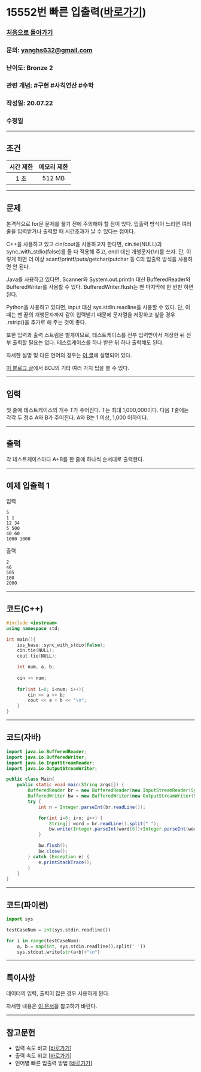 # 15552번 빠른 입출력([바로가기](https://www.acmicpc.net/problem/15552))

### [처음으로 돌아가기](../README.md)
### 문의: yanghs632@gmail.com
### 난이도: Bronze 2
### 관련 개념: #구현 #사칙연산 #수학
### 작성일: 20.07.22
### 수정일

---
## 조건
시간 제한|메모리 제한|
:---:|:---:
1 초|512 MB

---
## 문제
본격적으로 for문 문제를 풀기 전에 주의해야 할 점이 있다. 입출력 방식이 느리면 여러 줄을 입력받거나 출력할 때 시간초과가 날 수 있다는 점이다.

C++을 사용하고 있고 cin/cout을 사용하고자 한다면, cin.tie(NULL)과 sync_with_stdio(false)를 둘 다 적용해 주고, endl 대신 개행문자(\n)를 쓰자. 단, 이렇게 하면 더 이상 scanf/printf/puts/getchar/putchar 등 C의 입출력 방식을 사용하면 안 된다.

Java를 사용하고 있다면, Scanner와 System.out.println 대신 BufferedReader와 BufferedWriter를 사용할 수 있다. BufferedWriter.flush는 맨 마지막에 한 번만 하면 된다.

Python을 사용하고 있다면, input 대신 sys.stdin.readline을 사용할 수 있다. 단, 이때는 맨 끝의 개행문자까지 같이 입력받기 때문에 문자열을 저장하고 싶을 경우 .rstrip()을 추가로 해 주는 것이 좋다.

또한 입력과 출력 스트림은 별개이므로, 테스트케이스를 전부 입력받아서 저장한 뒤 전부 출력할 필요는 없다. 테스트케이스를 하나 받은 뒤 하나 출력해도 된다.

자세한 설명 및 다른 언어의 경우는 [이 글](https://www.acmicpc.net/board/view/22716 "추가 설명 및 다른 언어 빠른 입출력 방법")에 설명되어 있다.

[이 블로그 글](https://www.acmicpc.net/blog/view/55 "BOJ 101")에서 BOJ의 기타 여러 가지 팁을 볼 수 있다.

---
## 입력
첫 줄에 테스트케이스의 개수 T가 주어진다. T는 최대 1,000,000이다. 다음 T줄에는 각각 두 정수 A와 B가 주어진다. A와 B는 1 이상, 1,000 이하이다.

---
## 출력
각 테스트케이스마다 A+B를 한 줄에 하나씩 순서대로 출력한다.

---
## 예제 입출력 1
입력
```
5
1 1
12 34
5 500
40 60
1000 1000
```

출력
```
2
46
505
100
2000
```

---
## 코드(C++)
```cpp
#include <iostream>
using namespace std;

int main(){
	ios_base::sync_with_stdio(false);
	cin.tie(NULL);
	cout.tie(NULL);

    int num, a, b;
    
    cin >> num;
    
    for(int i=0; i<num; i++){
		cin >> a >> b;
		cout << a + b << "\n";
    }
}
```

---
## 코드(자바)
```java
import java.io.BufferedReader;
import java.io.BufferedWriter;
import java.io.InputStreamReader;
import java.io.OutputStreamWriter;

public class Main{
    public static void main(String args[]) {
        BufferedReader br = new BufferedReader(new InputStreamReader(System.in));
        BufferedWriter bw = new BufferedWriter(new OutputStreamWriter(System.out));
        try {
            int n = Integer.parseInt(br.readLine());

            for(int i=0; i<n; i++) {
                String[] word = br.readLine().split(" ");
                bw.write(Integer.parseInt(word[0])+Integer.parseInt(word[1])+"\n");
            }

            bw.flush();
            bw.close();
        } catch (Exception e) {
            e.printStackTrace();
        }
    }
}
```

---
## 코드(파이썬)
```python
import sys

testCaseNum = int(sys.stdin.readline())

for i in range(testCaseNum):
    a, b = map(int, sys.stdin.readline().split(' '))
    sys.stdout.write(str(a+b)+"\n")
```

---
## 특이사항
데이터의 입력, 출력이 많은 경우 사용하게 된다.

자세한 내용은 [이 문서](../tips/입출력%20속도%20향상.md "입출력 속도 향상")을 참고하기 바란다.

---
## 참고문헌
- 입력 속도 비교 \[[바로가기](https://www.acmicpc.net/blog/view/56)\]
- 출력 속도 비교 \[[바로가기](https://www.acmicpc.net/blog/view/57)\]
- 언어별 빠른 입출력 방법 \[[바로가기](https://www.acmicpc.net/board/view/22716)\]
